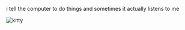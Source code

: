 i tell the computer to do things and sometimes it actually listens to me
<!--START_SECTION:update_image-->
<img src=https://raw.githubusercontent.com/sneakykestrel/sneakykestrel/main/.github/images/the-cycle-of-violence.gif height="" width="" align=left alt=kitty />
<!--END_SECTION:update_image-->

